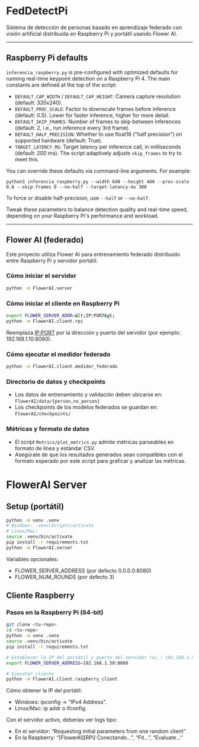# FedDetectPi
Sistema de detección de personas basado en aprendizaje federado con visión artificial distribuida en Raspberry Pi y portátil usando Flower AI.

---

## Raspberry Pi defaults

`inferencia_raspberry.py` is pre-configured with optimized defaults for running real-time keypoint detection on a Raspberry Pi 4. The main constants are defined at the top of the script:

- `DEFAULT_CAP_WIDTH` / `DEFAULT_CAP_HEIGHT`: Camera capture resolution (default: 320x240).
- `DEFAULT_PROC_SCALE`: Factor to downscale frames before inference (default: 0.5). Lower for faster inference, higher for more detail.
- `DEFAULT_SKIP_FRAMES`: Number of frames to skip between inferences (default: 2, i.e., run inference every 3rd frame).
- `DEFAULT_HALF_PRECISION`: Whether to use float16 ("half precision") on supported hardware (default: True).
- `TARGET_LATENCY_MS`: Target latency per inference call, in milliseconds (default: 200 ms). The script adaptively adjusts `skip_frames` to try to meet this.

You can override these defaults via command-line arguments. For example:
```
python3 inferencia_raspberry.py --width 640 --height 480 --proc-scale 0.8 --skip-frames 0 --no-half --target-latency-ms 300
```

To force or disable half-precision, use `--half` or `--no-half`.

Tweak these parameters to balance detection quality and real-time speed, depending on your Raspberry Pi's performance and workload.

---

## Flower AI (federado)

Este proyecto utiliza Flower AI para entrenamiento federado distribuido entre Raspberry Pi y servidor portátil.

### Cómo iniciar el servidor

```bash
python -m FlowerAI.server
```

### Cómo iniciar el cliente en Raspberry Pi

```bash
export FLOWER_SERVER_ADDR=&lt;IP:PORT&gt;
python -m FlowerAI.client.rpi
```
Reemplaza <IP:PORT> por la dirección y puerto del servidor (por ejemplo: 192.168.1.10:8080).

### Cómo ejecutar el medidor federado

```bash
python -m FlowerAI.client.medidor_federado
```

### Directorio de datos y checkpoints

- Los datos de entrenamiento y validación deben ubicarse en: `FlowerAI/data/{person,no_person}`
- Los checkpoints de los modelos federados se guardan en: `FlowerAI/checkpoints/`

### Métricas y formato de datos

- El script `Metrics/plot_metrics.py` admite métricas parseables en formato de línea y estándar CSV. 
- Asegúrate de que los resultados generados sean compatibles con el formato esperado por este script para graficar y analizar las métricas.

# FlowerAI Server

## Setup (portátil)
```bash
python -m venv .venv
# Windows: .venv\Scripts\activate
# Linux/Mac:
source .venv/bin/activate
pip install -r requirements.txt
python -m FlowerAI.server
```

Variables opcionales:
- FLOWER_SERVER_ADDRESS (por defecto 0.0.0.0:8080)
- FLOWER_NUM_ROUNDS (por defecto 3)

## Cliente Raspberry

### Pasos en la Raspberry Pi (64-bit)
```bash
git clone <tu-repo>
cd <tu-repo>
python -m venv .venv
source .venv/bin/activate
pip install -r requirements.txt

# Establecer la IP del portátil y puerto del servidor (ej.: 192.168.1.50:8080)
export FLOWER_SERVER_ADDRESS=192.168.1.50:8080

# Ejecutar cliente
python -m FlowerAI.client.raspberry_client
```

Cómo obtener la IP del portátil:
- Windows: ipconfig → “IPv4 Address”.
- Linux/Mac: ip addr o ifconfig.

Con el servidor activo, deberías ver logs tipo:
- En el servidor: “Requesting initial parameters from one random client”
- En la Raspberry: “[FlowerAI][RPi] Conectando…”, “Fit…”, “Evaluate…”
